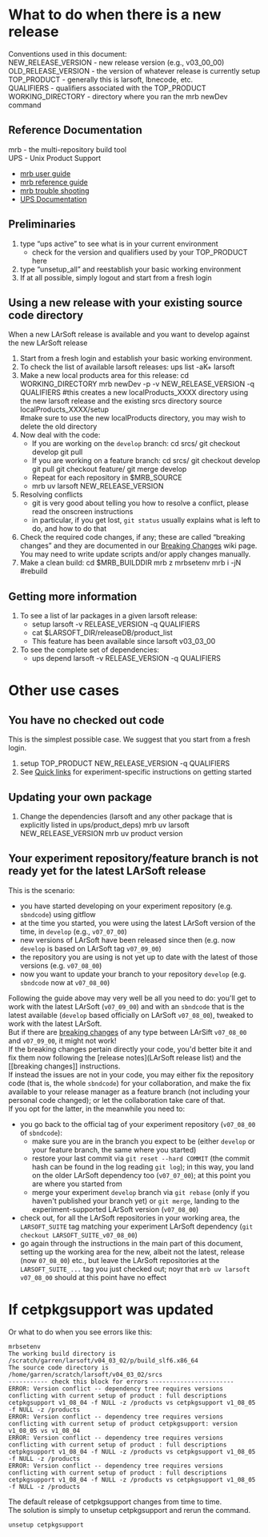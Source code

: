 

# What to do when there is a new release

Conventions used in this document:  
NEW_RELEASE_VERSION - new release version (e.g., v03_00_00)  
OLD_RELEASE_VERSION - the version of whatever release is currently setup  
TOP_PRODUCT - generally this is larsoft, lbnecode, etc.  
QUALIFIERS - qualifiers associated with the TOP_PRODUCT  
WORKING_DIRECTORY - directory where you ran the mrb newDev command

## Reference Documentation

mrb - the multi-repository build tool  
UPS - Unix Product Support

-   [mrb user guide](https://cdcvs.fnal.gov/redmine/projects/mrb/wiki/mrbUserGuide)
-   [mrb reference guide](https://cdcvs.fnal.gov/redmine/projects/mrb/wiki/mrbRefereceGuide)
-   [mrb trouble shooting](https://cdcvs.fnal.gov/redmine/projects/mrb/wiki/Trouble_Shooting)
-   [UPS Documentation](https://cdcvs.fnal.gov/redmine/projects/ups/wiki/Documentation)

## Preliminaries

1.  type “ups active” to see what is in your current environment
    -   check for the version and qualifiers used by your TOP_PRODUCT here
2.  type “unsetup_all” and reestablish your basic working environment
3.  If at all possible, simply logout and start from a fresh login

## Using a new release with your existing source code directory

When a new LArSoft release is available and you want to develop against the new LArSoft release

1.  Start from a fresh login and establish your basic working environment.
2.  To check the list of available larsoft releases:
        ups list -aK+ larsoft
3.  Make a new local products area for this release:
        cd WORKING_DIRECTORY
        mrb newDev -p -v NEW_RELEASE_VERSION -q QUALIFIERS
          #this creates a new localProducts_XXXX directory using the new larsoft release and the existing srcs directory
        source localProducts_XXXX/setup  
          #make sure to use the new localProducts directory, you may wish to delete the old directory
4.  Now deal with the code:
    -   If you are working on the `develop` branch:
            cd srcs/<repository>
            git checkout develop
            git pull
    -   If you are working on a feature branch:
            cd srcs/<repository>
            git checkout develop
            git pull
            git checkout feature/<my feature branch>
            git merge develop
    -   Repeat for each repository in $MRB_SOURCE
    -   mrb uv larsoft NEW_RELEASE_VERSION
5.  Resolving conflicts
    -   git is very good about telling you how to resolve a conflict, please read the onscreen instructions
    -   in particular, if you get lost, `git status` usually explains what is left to do, and how to do that
6.  Check the required code changes, if any; these are called “breaking changes” and they are documented in our [Breaking Changes](releases/Breaking_Changes) wiki page. You may need to write update scripts and/or apply changes manually.
7.  Make a clean build:
        cd $MRB_BUILDDIR
        mrb z
        mrbsetenv
        mrb i -jN #rebuild

## Getting more information

1.  To see a list of lar packages in a given larsoft release:
    -   setup larsoft -v RELEASE_VERSION -q QUALIFIERS
    -   cat $LARSOFT_DIR/releaseDB/product_list
    -   This feature has been available since larsoft v03_03_00
2.  To see the complete set of dependencies:
    -   ups depend larsoft -v RELEASE_VERSION -q QUALIFIERS

# Other use cases

## You have no checked out code

This is the simplest possible case. We suggest that you start from a fresh login.

1.  setup TOP_PRODUCT NEW_RELEASE_VERSION -q QUALIFIERS
2.  See [Quick links](Quick_links) for experiment-specific instructions on getting started

## Updating your own package

1.  Change the dependencies (larsoft and any other package that is explicitly listed in ups/product_deps)
        mrb uv larsoft NEW_RELEASE_VERSION
        mrb uv product version

## Your experiment repository/feature branch is not ready yet for the latest LArSoft release

This is the scenario:

-   you have started developing on your experiment repository (e.g. `sbndcode`) using gitflow
-   at the time you started, you were using the latest LArSoft version of the time, in `develop` (e.g., `v07_07_00`)
-   new versions of LArSoft have been released since then (e.g. now `develop` is based on LArSoft tag `v07_09_00`)
-   the repository you are using is not yet up to date with the latest of those versions (e.g. `v07_08_00`)
-   now you want to update your branch to your repository `develop` (e.g. `sbndcode` now at `v07_08_00`)

Following the guide above may very well be all you need to do: you'll get to work with the latest LArSoft (`v07_09_00`) and with an `sbndcode` that is the latest available (`develop` based officially on LArSoft `v07_08_00`), tweaked to work with the latest LArSoft.  
But if there are [breaking changes](breaking_changes) of any type between LArSift `v07_08_00` and `v07_09_00`, it might not work!  
If the breaking changes pertain directly your code, you'd better bite it and fix them now following the [release notes](LArSoft release list) and the \[\[breaking changes\]\] instructions.  
If instead the issues are not in your code, you may either fix the repository code (that is, the whole `sbndcode`) for your collaboration, and make the fix available to your release manager as a feature branch (not including your personal code changed); or let the collaboration take care of that.  
If you opt for the latter, in the meanwhile you need to:

-   you go back to the official tag of your experiment repository (`v07_08_00` of `sbndcode`):
    -   make sure you are in the branch you expect to be (either `develop` or your feature branch, the same where you started)
    -   restore your last commit via `git reset --hard COMMIT` (the commit hash can be found in the log reading `git log`); in this way, you land on the older LArSoft dependency too (`v07_07_00`); at this point you are where you started from
    -   merge your experiment `develop` branch via `git rebase` (only if you haven't published your branch yet) or `git merge`, landing to the experiment-supported LArSoft version (`v07_08_00`)
-   check out, for all the LArSoft repositories in your working area, the `LARSOFT_SUITE` tag matching your experiment LArSoft dependency (`git checkout LARSOFT_SUITE_v07_08_00`)
-   go again through the instructions in the main part of this document, setting up the working area for the new, albeit not the latest, release (now `07_08_00`) etc., but leave the LArSoft repositories at the `LARSOFT_SUITE_...` tag you just checked out; noyr that `mrb uv larsoft v07_08_00` should at this point have no effect

# If cetpkgsupport was updated

Or what to do when you see errors like this:

    mrbsetenv 
    The working build directory is /scratch/garren/larsoft/v04_03_02/p/build_slf6.x86_64
    The source code directory is /home/garren/scratch/larsoft/v04_03_02/srcs
    ----------- check this block for errors -----------------------
    ERROR: Version conflict -- dependency tree requires versions conflicting with current setup of product : full descriptions cetpkgsupport v1_08_04 -f NULL -z /products vs cetpkgsupport v1_08_05 -f NULL -z /products
    ERROR: Version conflict -- dependency tree requires versions conflicting with current setup of product cetpkgsupport: version v1_08_05 vs v1_08_04
    ERROR: Version conflict -- dependency tree requires versions conflicting with current setup of product : full descriptions cetpkgsupport v1_08_04 -f NULL -z /products vs cetpkgsupport v1_08_05 -f NULL -z /products
    ERROR: Version conflict -- dependency tree requires versions conflicting with current setup of product : full descriptions cetpkgsupport v1_08_04 -f NULL -z /products vs cetpkgsupport v1_08_05 -f NULL -z /products

The default release of cetpkgsupport changes from time to time.  
The solution is simply to unsetup cetpkgsupport and rerun the command.

    unsetup cetpkgsupport
